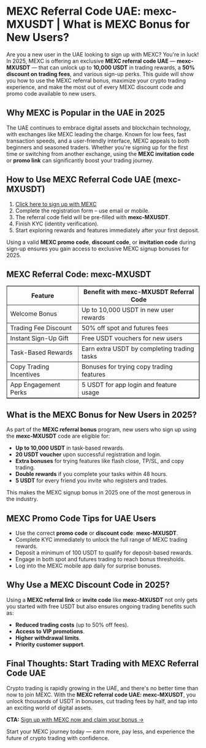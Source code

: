 <h1>MEXC Referral Code UAE: mexc-MXUSDT | What is MEXC Bonus for New Users?</h1>

<p>Are you a new user in the UAE looking to sign up with MEXC? You're in luck! In 2025, MEXC is offering an exclusive <strong>MEXC referral code UAE</strong> — <strong>mexc-MXUSDT</strong> — that can unlock up to <strong>10,000 USDT</strong> in trading rewards, a <strong>50% discount on trading fees</strong>, and various sign-up perks. This guide will show you how to use the MEXC referral bonus, maximize your crypto trading experience, and make the most out of every MEXC discount code and promo code available to new users.</p>

<h2>Why MEXC is Popular in the UAE in 2025</h2>
<p>The UAE continues to embrace digital assets and blockchain technology, with exchanges like MEXC leading the charge. Known for low fees, fast transaction speeds, and a user-friendly interface, MEXC appeals to both beginners and seasoned traders. Whether you're signing up for the first time or switching from another exchange, using the <strong>MEXC invitation code</strong> or <strong>promo link</strong> can significantly boost your trading journey.</p>

<h2>How to Use MEXC Referral Code UAE (mexc-MXUSDT)</h2>
<ol>
<li><a href="https://www.mexc.com/register?inviteCode=mexc-MXUSDT">Click here to sign up with MEXC</a></li>
<li>Complete the registration form – use email or mobile.</li>
<li>The referral code field will be pre-filled with <strong>mexc-MXUSDT</strong>.</li>
<li>Finish KYC (identity verification).</li>
<li>Start exploring rewards and features immediately after your first deposit.</li>
</ol>
<p>Using a valid <strong>MEXC promo code</strong>, <strong>discount code</strong>, or <strong>invitation code</strong> during sign-up ensures you gain access to exclusive MEXC signup bonuses for 2025.</p>

<h2>MEXC Referral Code: mexc-MXUSDT</h2>
<table border="1">
<tr>
<th>Feature</th>
<th>Benefit with mexc-MXUSDT Referral Code</th>
</tr>
<tr>
<td>Welcome Bonus</td>
<td>Up to 10,000 USDT in new user rewards</td>
</tr>
<tr>
<td>Trading Fee Discount</td>
<td>50% off spot and futures fees</td>
</tr>
<tr>
<td>Instant Sign-Up Gift</td>
<td>Free USDT vouchers for new users</td>
</tr>
<tr>
<td>Task-Based Rewards</td>
<td>Earn extra USDT by completing trading tasks</td>
</tr>
<tr>
<td>Copy Trading Incentives</td>
<td>Bonuses for trying copy trading features</td>
</tr>
<tr>
<td>App Engagement Perks</td>
<td>5 USDT for app login and feature usage</td>
</tr>
</table>

<h2>What is the MEXC Bonus for New Users in 2025?</h2>
<p>As part of the <strong>MEXC referral bonus</strong> program, new users who sign up using the <strong>mexc-MXUSDT</strong> code are eligible for:</p>
<ul>
<li><strong>Up to 10,000 USDT</strong> in task-based rewards.</li>
<li><strong>20 USDT voucher</strong> upon successful registration and login.</li>
<li><strong>Extra bonuses</strong> for trying features like flash close, TP/SL, and copy trading.</li>
<li><strong>Double rewards</strong> if you complete your tasks within 48 hours.</li>
<li><strong>5 USDT</strong> for every friend you invite who registers and trades.</li>
</ul>
<p>This makes the MEXC signup bonus in 2025 one of the most generous in the industry.</p>

<h2>MEXC Promo Code Tips for UAE Users</h2>
<ul>
<li>Use the correct <strong>promo code</strong> or <strong>discount code</strong>: <strong>mexc-MXUSDT</strong>.</li>
<li>Complete KYC immediately to unlock the full range of MEXC trading rewards.</li>
<li>Deposit a minimum of 100 USDT to qualify for deposit-based rewards.</li>
<li>Engage in both spot and futures trading to reach bonus thresholds.</li>
<li>Log into the MEXC mobile app daily for surprise bonuses.</li>
</ul>

<h2>Why Use a MEXC Discount Code in 2025?</h2>
<p>Using a <strong>MEXC referral link</strong> or <strong>invite code</strong> like <strong>mexc-MXUSDT</strong> not only gets you started with free USDT but also ensures ongoing trading benefits such as:</p>
<ul>
<li><strong>Reduced trading costs</strong> (up to 50% off fees).</li>
<li><strong>Access to VIP promotions</strong>.</li>
<li><strong>Higher withdrawal limits</strong>.</li>
<li><strong>Priority customer support</strong>.</li>
</ul>

<h2>Final Thoughts: Start Trading with MEXC Referral Code UAE</h2>
<p>Crypto trading is rapidly growing in the UAE, and there's no better time than now to join MEXC. With the <strong>MEXC referral code UAE: mexc-MXUSDT</strong>, you unlock thousands of USDT in bonuses, cut trading fees by half, and tap into an exciting world of digital assets.</p>

<p><strong>CTA:</strong> <a href="https://www.mexc.com/register?inviteCode=mexc-MXUSDT">Sign up with MEXC now and claim your bonus →</a></p>

<p>Start your MEXC journey today — earn more, pay less, and experience the future of crypto trading with confidence.</p>
</body>
</html>
